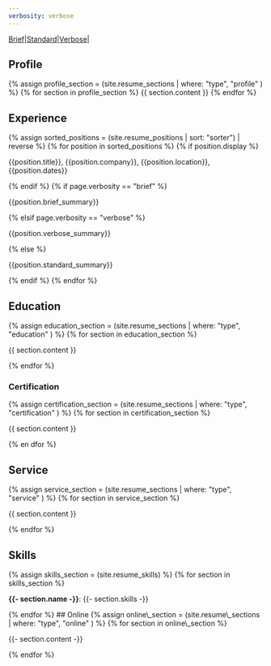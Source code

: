 ```yaml
---
verbosity: verbose
---
```


[Brief][1]|[Standard][2]|[Verbose][3]|

## Profile
{% assign profile\_section = (site.resume\_sections | where: "type", "profile" ) %}
{% for section in profile\_section %}
{{ section.content }}
{% endfor %}

## Experience
{% assign sorted\_positions = (site.resume\_positions | sort: "sorter") | reverse %}
{% for position in sorted\_positions %}
  {% if position.display %}
<p>{{position.title}}, {{position.company}}, {{position.location}}, {{position.dates}}</p>
  {% endif %}
  {% if page.verbosity == "brief" %}
<p>{{position.brief_summary}}</p>
  {% elsif page.verbosity == "verbose" %}
<p>{{position.verbose_summary}}</p>
  {% else %}
<p>{{position.standard_summary}}</p>
  {% endif %}
{% endfor %}

## Education
{% assign education\_section = (site.resume\_sections | where: "type", "education" ) %}
{% for section in education\_section %}
<p>{{ section.content }}</p>
{% endfor %}

### Certification
{% assign certification\_section = (site.resume\_sections | where: "type", "certification" ) %}
{% for section in certification\_section %}
<p>{{ section.content }}</p>
{% en dfor %}

## Service
{% assign service\_section = (site.resume\_sections | where: "type", "service" ) %}
{% for section in service\_section %}
<p>{{ section.content }}</p>
{% endfor %}

## Skills
{% assign skills\_section = (site.resume\_skills) %}
{% for section in skills\_section %}
<p><strong>{{- section.name -}}</strong>:&nbsp;{{- section.skills -}}</p>
{% endfor %}
## Online
{% assign online\_section = (site.resume\_sections | where: "type", "online" ) %}
{% for section in online\_section %}
<p>{{- section.content -}}</p>
{% endfor %}

[1]:	resume_brief.md
[2]:	resume.md
[3]:	resume_verbose.md
